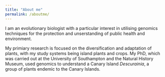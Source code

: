 ```yaml
---
title: "About me"
permalink: /aboutme/
---
```


I am an evolutionary biologist with a particular interest in utilising genomics techniques for the protection and unserstanding of public health and environment.

My primiary research is focused on the diversification and adaptation of plants, with my study systems being island plants and crops. My PhD, which was carried out at the University of Southampton and the Natural History Museum, used genomics to understand a Canary Island _Descurainia_, a group of plants endemic to the Canary Islands.
